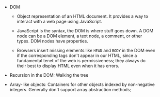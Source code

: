 * DOM

  * Object representation of an HTML document. It provides a way to interact with a web page using JavaScript.

  * JavaScript is the syntax, the DOM is where stuff goes down. A DOM node can be a DOM element, a text node, a comment, or other types. DOM nodes have properties.

  * Browsers insert missing elements like `HEAD` and `BODY` in the DOM even if the corresponding tags don't appear in our HTML, since a fundamental tenet of the web is permissiveness; they always do their best to display HTML even when it has errors.

* Recursion in the DOM: Walking the tree

* Array-like objects: Containers for other objects indexed by non-negative integers. Generally don't support array abstraction methods;
